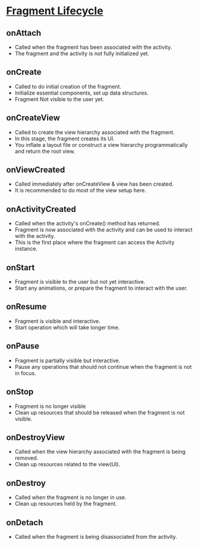 # [Fragment Lifecycle](../Android_Learning/fragment_lifecycle.png) 

## onAttach
- Called when the fragment has been associated with the activity.
- The fragment and the activity is not fully initialized yet.

## onCreate
- Called to do initial creation of the fragment.
- Initialize essential components, set up data structures.
- Fragment Not visible to the user yet.

## onCreateView
- Called to create the view hierarchy associated with the fragment.
- In this stage, the fragment creates its UI. 
- You inflate a layout file or construct a view hierarchy programmatically and return the root view.

## onViewCreated
- Called immediately after onCreateView & view has been created.
- It is recommended to do most of the view setup here.

## onActivityCreated
- Called when the activity's onCreate() method has returned.
- Fragment is now associated with the activity and can be used to interact with the activity.
- This is the first place where the fragment can access the Activity instance.

## onStart
- Fragment is visible to the user but not yet interactive.
- Start any animations, or prepare the fragment to interact with the user.

## onResume
- Fragment is visible and interactive.
- Start operation which will take longer time.

## onPause
- Fragment is partially visible but interactive.
- Pause any operations that should not continue when the fragment is not in focus.

## onStop
- Fragment is no longer visible
- Clean up resources that should be released when the fragment is not visible.

## onDestroyView
- Called when the view hierarchy associated with the fragment is being removed.
- Clean up resources related to the view(UI).

## onDestroy
- Called when the fragment is no longer in use.
- Clean up resources held by the fragment.

## onDetach
- Called when the fragment is being disassociated from the activity.
